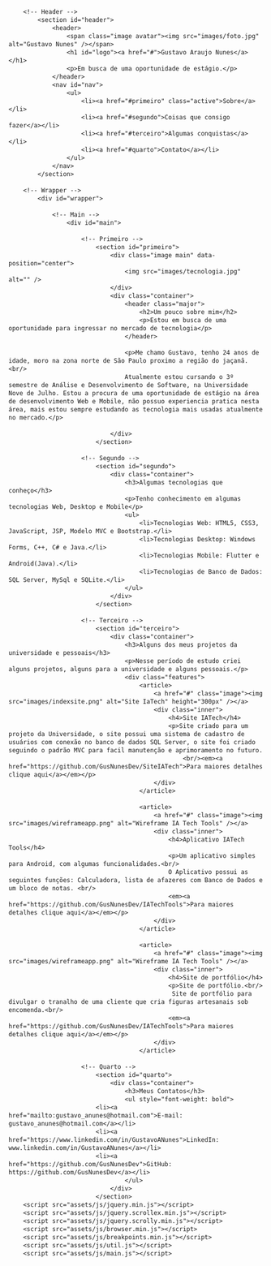 <html>
	<head>
		<title>Gustavo Portfólio</title>
		<meta charset="utf-8" />
		<meta name="viewport" content="width=device-width, initial-scale=1, user-scalable=no" />
		<link rel="stylesheet" href="assets/css/main.css" />
	</head>
	<body class="is-preload">
		
		<!-- Header -->
			<section id="header">
				<header>
					<span class="image avatar"><img src="images/foto.jpg" alt="Gustavo Nunes" /></span>
					<h1 id="logo"><a href="#">Gustavo Araujo Nunes</a></h1>
					<p>Em busca de uma oportunidade de estágio.</p>
				</header>
				<nav id="nav">
					<ul>
						<li><a href="#primeiro" class="active">Sobre</a></li>
						<li><a href="#segundo">Coisas que consigo fazer</a></li>
						<li><a href="#terceiro">Algumas conquistas</a></li>
						<li><a href="#quarto">Contato</a></li>
					</ul>
				</nav>
			</section>

		<!-- Wrapper -->
			<div id="wrapper">

				<!-- Main -->
					<div id="main">

						<!-- Primeiro -->
							<section id="primeiro">
								<div class="image main" data-position="center">
									<img src="images/tecnologia.jpg" alt="" />
								</div>
								<div class="container">
									<header class="major">
										<h2>Um pouco sobre mim</h2>
										<p>Estou em busca de uma oportunidade para ingressar no mercado de tecnologia</p>
									</header>

									<p>Me chamo Gustavo, tenho 24 anos de idade, moro na zona norte de São Paulo proximo a região do jaçanã. <br/>
									Atualmente estou cursando o 3º semestre de Análise e Desenvolvimento de Software, na Universidade Nove de Julho. Estou a procura de uma oportunidade de estágio na área de desenvolvimento Web e Mobile, não possuo experiencia pratica nesta área, mais estou sempre estudando as tecnologia mais usadas atualmente no mercado.</p>

								</div>
							</section>

						<!-- Segundo -->
							<section id="segundo">
								<div class="container">
									<h3>Algumas tecnologias que conheço</h3>
									<p>Tenho conhecimento em algumas tecnologias Web, Desktop e Mobile</p>
									<ul>
										<li>Tecnologias Web: HTML5, CSS3, JavaScript, JSP, Modelo MVC e Bootstrap.</li>
										<li>Tecnologias Desktop: Windows Forms, C++, C# e Java.</li>
										<li>Tecnologias Mobile: Flutter e Android(Java).</li>
										<li>Tecnologias de Banco de Dados: SQL Server, MySql e SQLite.</li>
									</ul>
								</div>
							</section>

						<!-- Terceiro -->
							<section id="terceiro">
								<div class="container">
									<h3>Alguns dos meus projetos da universidade e pessoais</h3>
									<p>Nesse período de estudo criei alguns projetos, alguns para a universidade e alguns pessoais.</p>
									<div class="features">
										<article>
											<a href="#" class="image"><img src="images/indexsite.png" alt="Site IaTech" height="300px" /></a>
											<div class="inner">
												<h4>Site IATech</h4>
												<p>Site criado para um projeto da Universidade, o site possui uma sistema de cadastro de usuários com conexão no banco de dados SQL Server, o site foi criado seguindo o padrão MVC para facil manutenção e aprimoramento no futuro.
													<br/><em><a href="https://github.com/GusNunesDev/SiteIATech">Para maiores detalhes clique aqui</a></em></p>
											</div>
										</article>

										<article>
											<a href="#" class="image"><img src="images/wireframeapp.png" alt="Wireframe IA Tech Tools" /></a>
											<div class="inner">
												<h4>Aplicativo IATech Tools</h4>
												<p>Um aplicativo simples para Android, com algumas funcionalidades.<br/>
												O Aplicativo possui as seguintes funções: Calculadora, lista de afazeres com Banco de Dados e um bloco de notas. <br/>
												<em><a href="https://github.com/GusNunesDev/IATechTools">Para maiores detalhes clique aqui</a></em></p>
											</div>
										</article>
										
										<article>
											<a href="#" class="image"><img src="images/wireframeapp.png" alt="Wireframe IA Tech Tools" /></a>
											<div class="inner">
												<h4>Site de portfólio</h4>
												<p>Site de portfólio.<br/>
												 Site de portfólio para divulgar o tranalho de uma cliente que cria figuras artesanais sob encomenda.<br/>
												<em><a href="https://github.com/GusNunesDev/IATechTools">Para maiores detalhes clique aqui</a></em></p>
											</div>
										</article>

						<!-- Quarto -->
							<section id="quarto">
								<div class="container">
									<h3>Meus Contatos</h3>
									<ul style="font-weight: bold">
							<li><a href="mailto:gustavo_anunes@hotmail.com">E-mail: gustavo_anunes@hotmail.com</a></li>
							<li><a href="https://www.linkedin.com/in/GustavoANunes">LinkedIn: www.linkedin.com/in/GustavoANunes</a></li>
							<li><a href="https://github.com/GusNunesDev">GitHub: https://github.com/GusNunesDev</a></li>
									</ul>
								</div>
							</section>
		<script src="assets/js/jquery.min.js"></script>
		<script src="assets/js/jquery.scrollex.min.js"></script>
		<script src="assets/js/jquery.scrolly.min.js"></script>
		<script src="assets/js/browser.min.js"></script>
		<script src="assets/js/breakpoints.min.js"></script>
		<script src="assets/js/util.js"></script>
		<script src="assets/js/main.js"></script>

